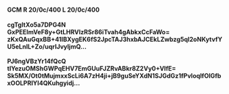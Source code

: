 #### GCM R 20/0c/400 L 20/0c/400
**cgTgItXo5a7DPG4N**<br/>**GxPEEImVeF8y+GtLHRVlzRSr86iTvah4gAbkxCcFaWo=**<br/>**zKxQAuGqxBB+41lBXygEK6fS2JpcTAJ3hxbAJCEkLZwbzg5ql2oNKytvfYU5eLnlL+Zo/uqrlJvyljmQ...**<br/><br/>
**PJ6ngVBzYr14fQcQ**<br/>**tlYezuOMShGWPqEHV7EmGUuFJZRvABkr8Z2Vy0+VIfE=**<br/>**Sk5MX/Ot0tMujmxxScLi6A7zH4ji+jB9guSeYXdN1SJGdGz1fPvloqlfOlGfbxOOLPRIYI4QKuhgyidj...**